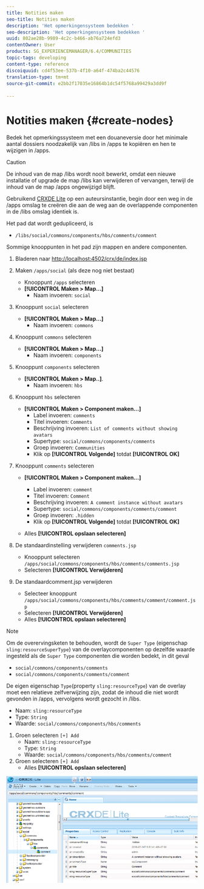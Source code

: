 ```yaml
---
title: Notities maken
seo-title: Notities maken
description: 'Het opmerkingensysteem bedekken '
seo-description: 'Het opmerkingensysteem bedekken '
uuid: 802ae28b-9989-4c2c-b466-ab76a724efd3
contentOwner: User
products: SG_EXPERIENCEMANAGER/6.4/COMMUNITIES
topic-tags: developing
content-type: reference
discoiquuid: cd4f53ee-537b-4f10-a64f-474ba2c44576
translation-type: tm+mt
source-git-commit: e2bb2f17035e16864b1dc54f5768a99429a3dd9f

---
```



# Notities maken {#create-nodes}

Bedek het opmerkingssysteem met een douaneversie door het minimale aantal dossiers noodzakelijk van /libs in /apps te kopiëren en hen te wijzigen in /apps.

>[!CAUTION]
>
>De inhoud van de map /libs wordt nooit bewerkt, omdat een nieuwe installatie of upgrade de map /libs kan verwijderen of vervangen, terwijl de inhoud van de map /apps ongewijzigd blijft.

Gebruikend [CRXDE Lite](../../help/sites-developing/developing-with-crxde-lite.md) op een auteursinstantie, begin door een weg in de /apps omslag te creëren die aan de weg aan de overlappende componenten in de /libs omslag identiek is.

Het pad dat wordt gedupliceerd, is

* `/libs/social/commons/components/hbs/comments/comment`

Sommige knooppunten in het pad zijn mappen en andere componenten.

1. Bladeren naar [http://localhost:4502/crx/de/index.jsp](http://localhost:4502/crx/de/index.jsp)
1. Maken `/apps/social` (als deze nog niet bestaat)
   * Knooppunt `/apps` selecteren
   * **[!UICONTROL Maken > Map...]**
      * Naam invoeren: `social`
1. Knooppunt `social` selecteren
   * **[!UICONTROL Maken > Map...]**
      * Naam invoeren: `commons`
1. Knooppunt `commons` selecteren
   * **[!UICONTROL Maken > Map...]**
      * Naam invoeren: `components`
1. Knooppunt `components` selecteren
   * **[!UICONTROL Maken > Map..]**.
      * Naam invoeren: `hbs`
1. Knooppunt `hbs` selecteren
   * **[!UICONTROL Maken > Component maken...]**
      * Label invoeren: `comments`
      * Titel invoeren: `Comments`
      * Beschrijving invoeren: `List of comments without showing avatars`
      * Supertype: `social/commons/components/comments`
      * Groep invoeren: `Communities`
      * Klik op **[!UICONTROL Volgende]** totdat **[!UICONTROL OK]**
1. Knooppunt `comments` selecteren

   * **[!UICONTROL Maken > Component maken...]**

      * Label invoeren: `comment`
      * Titel invoeren: `Comment`
      * Beschrijving invoeren: `A comment instance without avatars`
      * Supertype: `social/commons/components/comments/comment`
      * Groep invoeren: `.hidden`
      * Klik op **[!UICONTROL Volgende]** totdat **[!UICONTROL OK]**
   * Alles **[!UICONTROL opslaan selecteren]**
1. De standaardinstelling verwijderen `comments.jsp`
   * Knooppunt selecteren `/apps/social/commons/components/hbs/comments/comments.jsp`
   * Selecteren **[!UICONTROL Verwijderen]**
1. De standaardcomment.jsp verwijderen
   * Selecteer knooppunt `/apps/social/commons/components/hbs/comments/comment/comment.jsp`
   * Selecteren **[!UICONTROL Verwijderen]**
   * Alles **[!UICONTROL opslaan selecteren]**

>[!NOTE]
>
>Om de overervingsketen te behouden, wordt de `Super Type` (eigenschap `sling:resourceSuperType`) van de overlaycomponenten op dezelfde waarde ingesteld als de `Super Type` componenten die worden bedekt, in dit geval
>
>* `social/commons/components/comments`
>* `social/commons/components/comments/comment`
>



De eigen eigenschap `Type`(property `sling:resourceType`) van de overlay moet een relatieve zelfverwijzing zijn, zodat de inhoud die niet wordt gevonden in /apps, vervolgens wordt gezocht in /libs.
* Naam: `sling:resourceType`
* Type: `String`
* Waarde: `social/commons/components/hbs/comments`

1. Groen selecteren `[+] Add`
   * Naam: `sling:resourceType`
   * Type: `String`
   * Waarde: `social/commons/components/hbs/comments/comment`
1. Groen selecteren `[+] Add`
   * Alles **[!UICONTROL opslaan selecteren]**

![chlimage_1-4](assets/chlimage_1-4.png)

